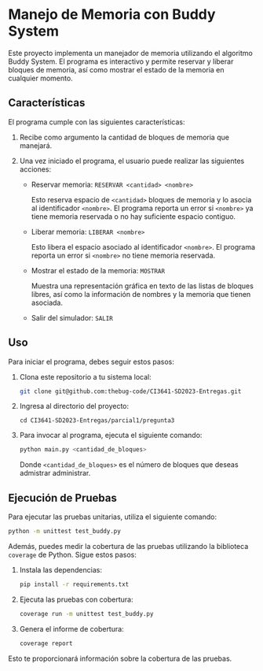 # Manejo de Memoria con Buddy System

Este proyecto implementa un manejador de memoria utilizando el algoritmo Buddy System. El programa es interactivo y permite reservar y liberar bloques de memoria, así como mostrar el estado de la memoria en cualquier momento.

## Características

El programa cumple con las siguientes características:

1. Recibe como argumento la cantidad de bloques de memoria que manejará.
2. Una vez iniciado el programa, el usuario puede realizar las siguientes acciones:

    - Reservar memoria: `RESERVAR <cantidad> <nombre>`
    
      Esto reserva espacio de `<cantidad>` bloques de memoria y lo asocia al identificador `<nombre>`. El programa reporta un error si `<nombre>` ya tiene memoria reservada o no hay suficiente espacio contiguo.

    - Liberar memoria: `LIBERAR <nombre>`
    
      Esto libera el espacio asociado al identificador `<nombre>`. El programa reporta un error si `<nombre>` no tiene memoria reservada.

    - Mostrar el estado de la memoria: `MOSTRAR`
    
      Muestra una representación gráfica en texto de las listas de bloques libres, así como la información de nombres y la memoria que tienen asociada.

    - Salir del simulador: `SALIR`

## Uso

Para iniciar el programa, debes seguir estos pasos:

1. Clona este repositorio a tu sistema local:

   ```bash
   git clone git@github.com:thebug-code/CI3641-SD2023-Entregas.git

    ```
2. Ingresa al directorio del proyecto:
    ```
    cd CI3641-SD2023-Entregas/parcial1/pregunta3
    ```
3. Para invocar al programa, ejecuta el siguiente comando:
    ```bash
    python main.py <cantidad_de_bloques>
    ```

   Donde `<cantidad_de_bloques>` es el número de bloques que deseas admistrar administrar.

## Ejecución de Pruebas

Para ejecutar las pruebas unitarias, utiliza el siguiente comando:
```bash
python -m unittest test_buddy.py
```
Además, puedes medir la cobertura de las pruebas utilizando la biblioteca `coverage` de Python. Sigue estos pasos:

1. Instala las dependencias:
    ```bash
    pip install -r requirements.txt
    ```
2. Ejecuta las pruebas con cobertura:
    ```bash
    coverage run -m unittest test_buddy.py
    ```
3. Genera el informe de cobertura:
    ```bash
    coverage report
    ```
Esto te proporcionará información sobre la cobertura de las pruebas.
